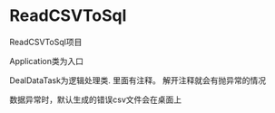 # ReadCSVToSql
ReadCSVToSql项目  

Application类为入口

DealDataTask为逻辑处理类. 里面有注释。 解开注释就会有抛异常的情况

数据异常时，默认生成的错误csv文件会在桌面上
